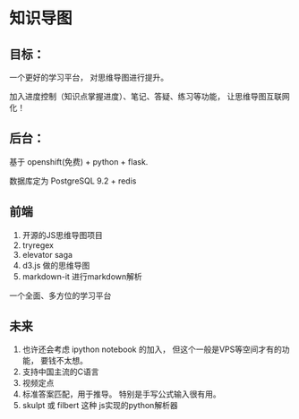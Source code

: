 # 知识导图

## 目标：

一个更好的学习平台， 对思维导图进行提升。

加入进度控制（知识点掌握进度）、笔记、答疑、练习等功能， 让思维导图互联网化！

## 后台：

基于 openshift(免费) + python + flask.

数据库定为 PostgreSQL 9.2 + redis

## 前端

1. 开源的JS思维导图项目
2. tryregex
3. elevator saga
4. d3.js 做的思维导图
5. markdown-it 进行markdown解析

一个全面、多方位的学习平台

## 未来

1. 也许还会考虑 ipython notebook 的加入， 但这个一般是VPS等空间才有的功能， 要钱不太想。
2. 支持中国主流的C语言
3. 视频定点
4. 标准答案匹配，用于推导。 特别是手写公式输入很有用。
5. skulpt 或 filbert 这种 js实现的python解析器
